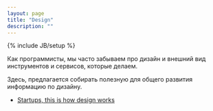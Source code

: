 ```yaml
---
layout: page
title: "Design"
description: ""
---
```

{% include JB/setup %}

Как программисты, мы часто забываем про дизайн и внешний вид инструментов и сервисов, которые делаем.

Здесь, предлагается собирать полезную для общего развития информацию по дизайну.

* [Startups, this is how design works](http://startupsthisishowdesignworks.com/)